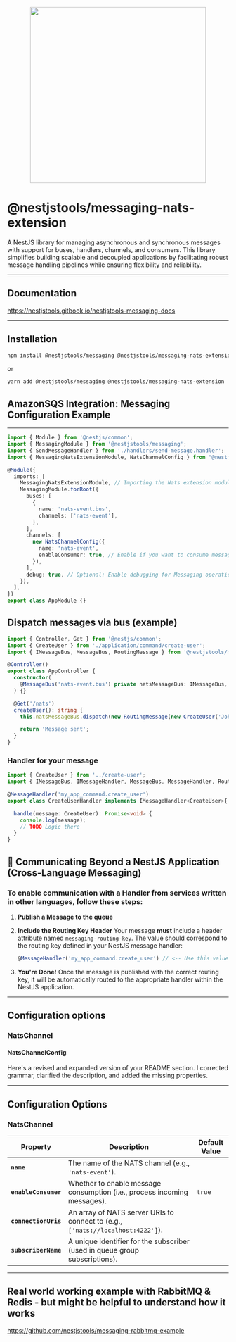 <p align="center">
    <image src="nestjstools-logo.png" width="400">
</p>

# @nestjstools/messaging-nats-extension

A NestJS library for managing asynchronous and synchronous messages with support for buses, handlers, channels, and consumers. This library simplifies building scalable and decoupled applications by facilitating robust message handling pipelines while ensuring flexibility and reliability.

---
## Documentation

https://nestjstools.gitbook.io/nestjstools-messaging-docs

---

## Installation

```bash
npm install @nestjstools/messaging @nestjstools/messaging-nats-extension 
```

or

```bash
yarn add @nestjstools/messaging @nestjstools/messaging-nats-extension
```
## AmazonSQS Integration: Messaging Configuration Example

---

```typescript
import { Module } from '@nestjs/common';
import { MessagingModule } from '@nestjstools/messaging';
import { SendMessageHandler } from './handlers/send-message.handler';
import { MessagingNatsExtensionModule, NatsChannelConfig } from "@nestjstools/messaging-nats-extension";

@Module({
  imports: [
    MessagingNatsExtensionModule, // Importing the Nats extension module
    MessagingModule.forRoot({
      buses: [
        {
          name: 'nats-event.bus',
          channels: ['nats-event'],
        },
      ],
      channels: [
        new NatsChannelConfig({
          name: 'nats-event',
          enableConsumer: true, // Enable if you want to consume messages
        }),
      ],
      debug: true, // Optional: Enable debugging for Messaging operations
    }),
  ],
})
export class AppModule {}
```

## Dispatch messages via bus (example)

```typescript
import { Controller, Get } from '@nestjs/common';
import { CreateUser } from './application/command/create-user';
import { IMessageBus, MessageBus, RoutingMessage } from '@nestjstools/messaging';

@Controller()
export class AppController {
  constructor(
    @MessageBus('nats-event.bus') private natsMessageBus: IMessageBus,
  ) {}

  @Get('/nats')
  createUser(): string {
    this.natsMessageBus.dispatch(new RoutingMessage(new CreateUser('John FROM Nats'), 'my_app_command.create_user'));

    return 'Message sent';
  }
}
```

### Handler for your message

```typescript
import { CreateUser } from '../create-user';
import { IMessageBus, IMessageHandler, MessageBus, MessageHandler, RoutingMessage, DenormalizeMessage } from '@nestjstools/messaging';

@MessageHandler('my_app_command.create_user')
export class CreateUserHandler implements IMessageHandler<CreateUser>{

  handle(message: CreateUser): Promise<void> {
    console.log(message);
    // TODO Logic there
  }
}
```
## 📨 Communicating Beyond a NestJS Application (Cross-Language Messaging)

### To enable communication with a Handler from services written in other languages, follow these steps:

1. **Publish a Message to the queue**

2. **Include the Routing Key Header**
   Your message **must** include a header attribute named `messaging-routing-key`.
   The value should correspond to the routing key defined in your NestJS message handler:

   ```ts
   @MessageHandler('my_app_command.create_user') // <-- Use this value as the routing key
   ```

3. **You're Done!**
   Once the message is published with the correct routing key, it will be automatically routed to the appropriate handler within the NestJS application.
---

## Configuration options

### NatsChannel

#### **NatsChannelConfig**
Here's a revised and expanded version of your README section. I corrected grammar, clarified the description, and added the missing properties.

---

## Configuration Options

### NatsChannel

| **Property**         | **Description**                                                                 | **Default Value** |
| -------------------- | ------------------------------------------------------------------------------- | ----------------- |
| **`name`**           | The name of the NATS channel (e.g., `'nats-event'`).                            |                   |
| **`enableConsumer`** | Whether to enable message consumption (i.e., process incoming messages).        | `true`            |
| **`connectionUris`** | An array of NATS server URIs to connect to (e.g., `['nats://localhost:4222']`). |                   |
| **`subscriberName`** | A unique identifier for the subscriber (used in queue group subscriptions).     |                   |

---

## Real world working example with RabbitMQ & Redis - but might be helpful to understand how it works
https://github.com/nestjstools/messaging-rabbitmq-example
